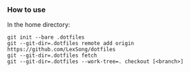 ### How to use

In the home directory:

    git init --bare .dotfiles
    git --git-dir=.dotfiles remote add origin https://github.com/LexSong/dotfiles
    git --git-dir=.dotfiles fetch
    git --git-dir=.dotfiles --work-tree=. checkout [<branch>]
